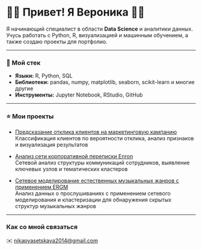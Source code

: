 # 🏴‍☠️ Привет! Я Вероника 🏴‍☠️

Я начинающий специалист в области **Data Science** и аналитики данных.  
Учусь работать с Python, R, визуализацией и машинным обучением, а также создаю проекты для портфолио.

---

### 🪩 Мой стек
- **Языки:** R, Python, SQL  
- **Библиотеки:** pandas, numpy, matplotlib, seaborn, scikit-learn и многие другие 
- **Инструменты:** Jupyter Notebook, RStudio, GitHub  

---

### ⭐️ Мои проекты
- [Предсказание отклика клиентов на маркетинговую кампанию](https://github.com/bruhveronika/marketing-campaign-prediction)  
  Классификация клиентов по вероятности отклика, анализ признаков и визуализация результатов

- [Анализ сети корпоративной переписки Enron](https://github.com/bruhveronika/enron-email-network-analysis)  
  Сетевой анализ структуры коммуникаций сотрудников, выявление ключевых узлов и тематических кластеров

- [Сетевое моделирование естественных музыкальных жанров с применением ERGM](https://github.com/bruhveronika/music-genre-network-analysis-ergm)  
  Анализ данных о прослушиваниях с применением сетевого моделирования и кластеризации для обнаружения скрытых структур музыкальных жанров



---

### Как со мной связаться
✉️ nikapyasetskaya2014@gmail.com
